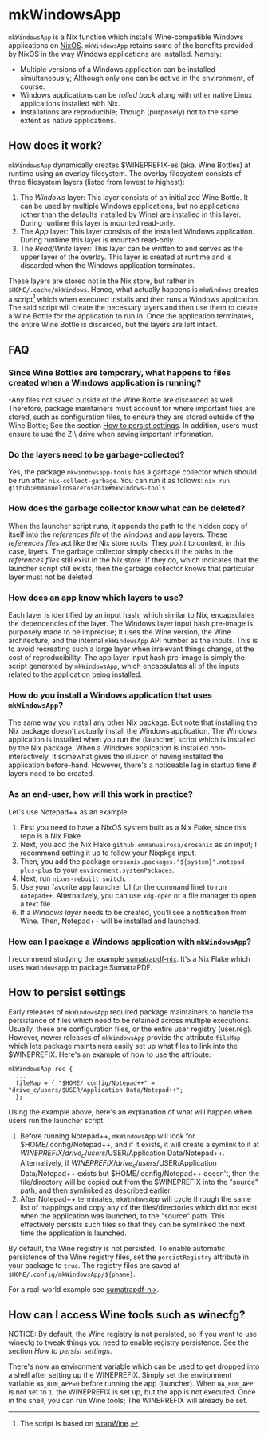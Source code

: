 # mkWindowsApp

`mkWindowsApp` is a Nix function which installs Wine-compatible Windows applications on [NixOS](https://nixos.org). `mkWindowsApp` retains some of the benefits provided by NixOS in the way Windows applications are installed. Namely:

 - Multiple versions of a Windows application can be installed simultaneously; Although only one can be active in the environment, of course.
 - Windows applications can be _rolled back_ along with other native Linux applications installed with Nix.
 - Installations are reproducible; Though (purposely) not to the same extent as native applications.

## How does it work?

`mkWindowsApp` dynamically creates $WINEPREFIX-es (aka. Wine Bottles) at runtime using an overlay filesystem. The overlay filesystem consists of three filesystem layers (listed from lowest to highest):

 1. The _Windows_ layer: This layer consists of an initialized Wine Bottle. It can be used by multiple Windows applications, but no applications (other than the defaults installed by Wine) are installed in this layer. During runtime this layer is mounted read-only.
 2. The _App_ layer: This layer consists of the installed Windows application. During runtime this layer is mounted read-only.
 3. The _Read/Write_ layer: This layer can be written to and serves as the upper layer of the overlay. This layer is created at runtime and is discarded when the Windows application terminates.

These layers are stored not in the Nix store, but rather in `$HOME/.cache/mkWindows`. Hence, what actually happens is `mkWindows` creates a script[^1] which when executed installs and then runs a Windows application. The said script will create the necessary layers and then use them to create a Wine Bottle for the application to run in. Once the application terminates, the entire Wine Bottle is discarded, but the layers are left intact.

## FAQ

### Since Wine Bottles are temporary, what happens to files created when a Windows application is running? 
 
-Any files not saved outside of the Wine Bottle are discarded as well. Therefore, package maintainers must account for where important files are stored, such as configuration files, to ensure they are stored outside of the Wine Bottle; See the section [How to persist settings](#how-to-persist-settings). In addition, users must ensure to use the Z:\ drive when saving important information. 
 
### Do the layers need to be garbage-collected?

Yes, the package `mkwindowsapp-tools` has a garbage collector which should be run after `nix-collect-garbage`. You can run it as follows: `nix run github:emmanuelrosa/erosanix#mkwindows-tools`

### How does the garbage collector know what can be deleted? 

When the launcher script runs, it appends the path to the hidden copy of itself into the _references file_ of the windows and app layers. These _references files_ act like the Nix store roots; They _point_ to content, in this case, layers. The garbage collector simply checks if the paths in the _references files_ still exist in the Nix store. If they do, which indicates that the launcher script still exists, then the garbage collector knows that particular layer must not be deleted.

### How does an app know which layers to use?

Each layer is identified by an input hash, which similar to Nix, encapsulates the dependencies of the layer. The Windows layer input hash pre-image is purposely made to be imprecise; It uses the Wine version, the Wine architecture, and the internal `mkWindowsApp` API number as the inputs. This is to avoid recreating such a large layer when irrelevant things change, at the cost of reproducibility. The app layer input hash pre-image is simply the script generated by `mkWindowsApp`, which encapsulates all of the inputs related to the application being installed. 

 ### How do you install a Windows application that uses `mkWindowsApp`?
 
 The same way you install any other Nix package. But note that installing the Nix package doesn't actually install the Windows application. The Windows application is installed when you run the (launcher) script which is installed by the Nix package. When a Windows application is installed non-interactively, it somewhat gives the illusion of having installed the application before-hand. However, there's a noticeable lag in startup time if layers need to be created.
 
### As an end-user, how will this work in practice? 

Let's use Notepad++ as an example: 

 1. First you need to have a NixOS system built as a Nix Flake, since this repo is a Nix Flake. 
 2. Next, you add the Nix Flake `github:emmanuelrosa/erosanix` as an input; I recommend setting it up to follow your Nixpkgs input. 
 3. Then, you add the package `erosanix.packages."${system}".notepad-plus-plus` to your `environment.systemPackages`. 
 4. Next, run `nixos-rebuilt switch`.
 5. Use your favorite app launcher UI (or the command line) to run `notepad++`. Alternatively, you can use `xdg-open` or a file manager to open a text file.
 6. If a _Windows layer_ needs to be created, you'll see a notification from Wine. Then, Notepad++ will be installed and launched.
 
### How can I package a Windows application with `mkWindowsApp`?

I recommend studying the example [sumatrapdf-nix](https://github.com/emmanuelrosa/sumatrapdf-nix). It's a Nix Flake which uses `mkWindowsApp` to package SumatraPDF.

## How to persist settings

Early releases of `mkWindowsApp` required package maintainers to handle the persistance of files which need to be retained across multiple executions. Usually, these are configuration files, or the entire user registry (user.reg). However, newer releases of `mkWindowsApp` provide the attribute `fileMap` which lets package maintainers easily set up what files to link into the $WINEPREFIX. Here's an example of how to use the attribute:

```
mkWindowsApp rec {
  ...
  fileMap = { "$HOME/.config/Notepad++" = "drive_c/users/$USER/Application Data/Notepad++"; 
  };
```

Using the example above, here's an explanation of what will happen when users run the launcher script:

 1. Before running Notepad++, `mkWindowsApp` will look for $HOME/.config/Notepad++, and if it exists, it will create a symlink to it at $WINEPREFIX/drive_c/users/$USER/Application Data/Notepad++. Alternatively, if $WINEPREFIX/drive_c/users/$USER/Application Data/Notepad++ exists but $HOME/.config/Notepad++ doesn't, then the file/directory will be copied out from the $WINEPREFIX into the "source" path, and then symlinked as described earlier.
 2. After Notepad++ terminates, `mkWindowsApp` will cycle through the same list of mappings and copy any of the files/directories which did not exist when the application was launched, to the "source" path. This effectively persists such files so that they can be symlinked the next time the application is launched. 

By default, the Wine registry is not persisted. To enable automatic persistence of the Wine registry files, set the `persistRegistry` attribute in your package to `true`. The registry files are saved at `$HOME/.config/mkWindowsApp/${pname}`.

For a real-world example see [sumatrapdf-nix](https://github.com/emmanuelrosa/sumatrapdf-nix).

## How can I access Wine tools such as winecfg?

NOTICE: By default, the Wine registry is not persisted, so if you want to use winecfg to tweak things you need to enable registry persistence. See the section *How to persist settings*.

There's now an environment variable which can be used to get dropped into a shell after setting up the WINEPREFIX. Simply set the environment variable `WA_RUN_APP=0` before running the app (launcher). When `WA_RUN_APP` is not set to `1`, the WINEPREFIX is set up, but the app is not executed. Once in the shell, you can run Wine tools; The WINEPREFIX will already be set.

[^1]: The script is based on [wrapWine](https://github.com/lucasew/nixcfg/blob/fd523e15ccd7ec2fd86a3c9bc4611b78f4e51608/packages/wrapWine.nix).
